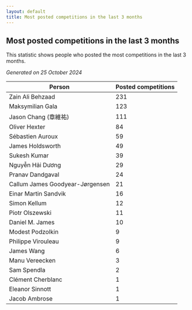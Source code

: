 ```yaml
---
layout: default
title: Most posted competitions in the last 3 months
---
```

## Most posted competitions in the last 3 months
This statistic shows people who posted the most competitions in the last 3 months.

*Generated on 25 October 2024*

| Person | Posted competitions |
| --- | --- |
| Zain Ali Behzaad | 231 |
| Maksymilian Gala | 123 |
| Jason Chang (章維祐) | 111 |
| Oliver Hexter | 84 |
| Sébastien Auroux | 59 |
| James Holdsworth | 49 |
| Sukesh Kumar | 39 |
| Nguyễn Hải Dương | 29 |
| Pranav Dandgaval | 24 |
| Callum James Goodyear-Jørgensen | 21 |
| Einar Martin Sandvik | 16 |
| Simon Kellum | 12 |
| Piotr Olszewski | 11 |
| Daniel M. James | 10 |
| Modest Podzolkin | 9 |
| Philippe Virouleau | 9 |
| James Wang | 6 |
| Manu Vereecken | 3 |
| Sam Spendla | 2 |
| Clément Cherblanc | 1 |
| Eleanor Sinnott | 1 |
| Jacob Ambrose | 1 |
